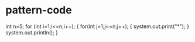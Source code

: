 # pattern-code
int n=5;
for (int i=1;i<=n;i++);
{
for(int j=1;j<=n;j++);
{
system.out.print("*");
}
system.out.println();
}
